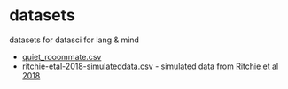 # datasets
datasets for datasci for lang &amp; mind

- [quiet_rooommate.csv](/quiet_roommate.csv)
- [ritchie-etal-2018-simulateddata.csv](/ritchine-etal-2018-simulateddata.csv) - simulated data from [Ritchie et al 2018](https://colab.research.google.com/corgiredirector?site=https%3A%2F%2Facademic.oup.com%2Fcercor%2Farticle%2F28%2F8%2F2959%2F4996558%3Ffbclid%3DIwAR3I9IcKIlGqDzW-GDzF7v0ZWGO0mPx2RP8raCWDUJS7nWVEMsk8yY3wLlw)
